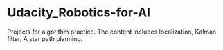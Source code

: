 # Udacity_Robotics-for-AI
Projects for algorithm practice.
The content includes localization, Kalman filter, A star path planning.
